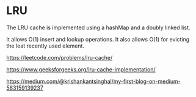 # LRU

The LRU cache is implemented using a hashMap and a doubly linked list.  

It allows O(1) insert and lookup operations. It also allows O(1) for evicting the leat recently used element.

https://leetcode.com/problems/lru-cache/

https://www.geeksforgeeks.org/lru-cache-implementation/

https://medium.com/@krishankantsinghal/my-first-blog-on-medium-583159139237